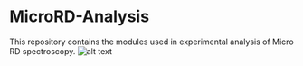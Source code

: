 # MicroRD-Analysis
This repository contains the modules used in experimental analysis of Micro RD spectroscopy. 
![alt text]("https://github.com/Spectroscopies-Lab-IICO/MicroRD-Analysis/blob/master/2020-07-11-InP-uRD.gif")
